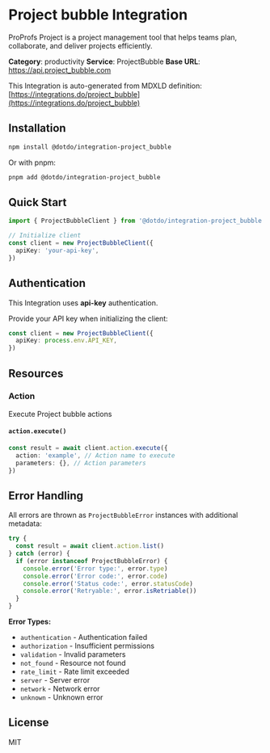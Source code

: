 # Project bubble Integration

ProProfs Project is a project management tool that helps teams plan, collaborate, and deliver projects efficiently.

**Category**: productivity
**Service**: ProjectBubble
**Base URL**: https://api.project_bubble.com

This Integration is auto-generated from MDXLD definition: [https://integrations.do/project_bubble](https://integrations.do/project_bubble)

## Installation

```bash
npm install @dotdo/integration-project_bubble
```

Or with pnpm:

```bash
pnpm add @dotdo/integration-project_bubble
```

## Quick Start

```typescript
import { ProjectBubbleClient } from '@dotdo/integration-project_bubble'

// Initialize client
const client = new ProjectBubbleClient({
  apiKey: 'your-api-key',
})
```

## Authentication

This Integration uses **api-key** authentication.

Provide your API key when initializing the client:

```typescript
const client = new ProjectBubbleClient({
  apiKey: process.env.API_KEY,
})
```

## Resources

### Action

Execute Project bubble actions

#### `action.execute()`

```typescript
const result = await client.action.execute({
  action: 'example', // Action name to execute
  parameters: {}, // Action parameters
})
```

## Error Handling

All errors are thrown as `ProjectBubbleError` instances with additional metadata:

```typescript
try {
  const result = await client.action.list()
} catch (error) {
  if (error instanceof ProjectBubbleError) {
    console.error('Error type:', error.type)
    console.error('Error code:', error.code)
    console.error('Status code:', error.statusCode)
    console.error('Retryable:', error.isRetriable())
  }
}
```

**Error Types:**

- `authentication` - Authentication failed
- `authorization` - Insufficient permissions
- `validation` - Invalid parameters
- `not_found` - Resource not found
- `rate_limit` - Rate limit exceeded
- `server` - Server error
- `network` - Network error
- `unknown` - Unknown error

## License

MIT
